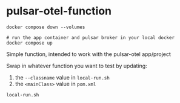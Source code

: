 # pulsar-otel-function

```shell 
docker compose down --volumes

# run the app container and pulsar broker in your local docker 
docker compose up
```


Simple function, intended to work with the pulsar-otel app/project

Swap in whatever function you want to test by updating:

1) the `--classname` value in `local-run.sh`
2) the `<mainClass>` value in `pom.xml`

```shell 
local-run.sh
```